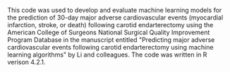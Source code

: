 This code was used to develop and evaluate machine learning models for the prediction of 30-day major adverse cardiovascular events (myocardial infarction, stroke, or death) following carotid endarterectomy using the American College of Surgeons National Surgical Quality Improvement Program Database in the manuscript entitled "Predicting major adverse cardiovascular events following carotid endarterectomy using machine learning algorithms" by Li and colleagues. The code was written in R verison 4.2.1.
